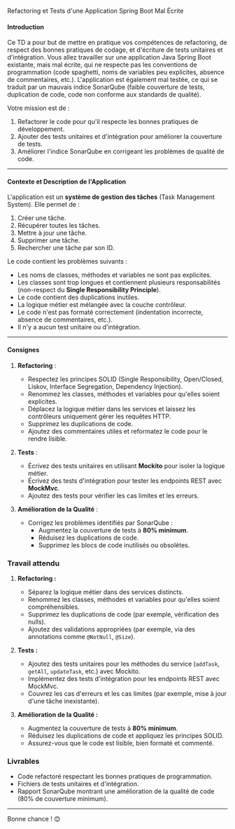 Refactoring et Tests d'une Application Spring Boot Mal Écrite

#### **Introduction**
Ce TD a pour but de mettre en pratique vos compétences de refactoring, de respect des bonnes pratiques de codage, et d'écriture de tests unitaires et d'intégration. Vous allez travailler sur une application Java Spring Boot existante, mais mal écrite, qui ne respecte pas les conventions de programmation (code spaghetti, noms de variables peu explicites, absence de commentaires, etc.). L'application est également mal testée, ce qui se traduit par un mauvais indice SonarQube (faible couverture de tests, duplication de code, code non conforme aux standards de qualité).

Votre mission est de :
1. Refactorer le code pour qu'il respecte les bonnes pratiques de développement.
2. Ajouter des tests unitaires et d'intégration pour améliorer la couverture de tests.
3. Améliorer l'indice SonarQube en corrigeant les problèmes de qualité de code.

---

#### **Contexte et Description de l'Application**
L'application est un **système de gestion des tâches** (Task Management System). Elle permet de :
1. Créer une tâche.
2. Récupérer toutes les tâches.
3. Mettre à jour une tâche.
4. Supprimer une tâche.
5. Rechercher une tâche par son ID.

Le code contient les problèmes suivants :
- Les noms de classes, méthodes et variables ne sont pas explicites.
- Les classes sont trop longues et contiennent plusieurs responsabilités (non-respect du **Single Responsibility Principle**).
- Le code contient des duplications inutiles.
- La logique métier est mélangée avec la couche contrôleur.
- Le code n'est pas formaté correctement (indentation incorrecte, absence de commentaires, etc.).
- Il n'y a aucun test unitaire ou d'intégration.

---

#### **Consignes**
1. **Refactoring** :
   - Respectez les principes SOLID (Single Responsibility, Open/Closed, Liskov, Interface Segregation, Dependency Injection).
   - Renommez les classes, méthodes et variables pour qu'elles soient explicites.
   - Déplacez la logique métier dans les services et laissez les contrôleurs uniquement gérer les requêtes HTTP.
   - Supprimez les duplications de code.
   - Ajoutez des commentaires utiles et reformatez le code pour le rendre lisible.

2. **Tests** :
   - Écrivez des tests unitaires en utilisant **Mockito** pour isoler la logique métier.
   - Écrivez des tests d'intégration pour tester les endpoints REST avec **MockMvc**.
   - Ajoutez des tests pour vérifier les cas limites et les erreurs.

3. **Amélioration de la Qualité** :
   - Corrigez les problèmes identifiés par SonarQube :
     - Augmentez la couverture de tests à **80% minimum**.
     - Réduisez les duplications de code.
     - Supprimez les blocs de code inutilisés ou obsolètes.



### **Travail attendu**

1. **Refactoring :**
   - Séparez la logique métier dans des services distincts.
   - Renommez les classes, méthodes et variables pour qu'elles soient compréhensibles.
   - Supprimez les duplications de code (par exemple, vérification des nulls).
   - Ajoutez des validations appropriées (par exemple, via des annotations comme `@NotNull`, `@Size`).

2. **Tests :**
   - Ajoutez des tests unitaires pour les méthodes du service (`addTask`, `getAll`, `updateTask`, etc.) avec Mockito.
   - Implémentez des tests d'intégration pour les endpoints REST avec MockMvc.
   - Couvrez les cas d'erreurs et les cas limites (par exemple, mise à jour d'une tâche inexistante).

3. **Amélioration de la Qualité :**
   - Augmentez la couverture de tests à **80% minimum**.
   - Réduisez les duplications de code et appliquez les principes SOLID.
   - Assurez-vous que le code est lisible, bien formaté et commenté.

### **Livrables**
- Code refactoré respectant les bonnes pratiques de programmation.
- Fichiers de tests unitaires et d'intégration.
- Rapport SonarQube montrant une amélioration de la qualité de code (80% de couverture minimum).

---

Bonne chance ! 😊
